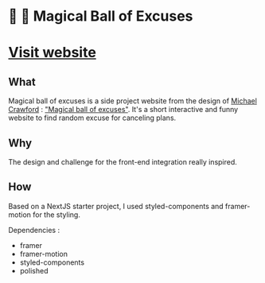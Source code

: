 # 🎱 🔮 Magical Ball of Excuses

# [Visit website](https://magic-ball-of-excuses.vercel.app)

## What

Magical ball of excuses is a side project website from the design of [Michael Crawford](https://dribbble.com/michaelccraw) : ["Magical ball of excuses"](https://dribbble.com/shots/15715973-Magical-Ball-of-Excuses). It's a short interactive and funny website to find random excuse for canceling plans.

## Why

The design and challenge for the front-end integration really inspired.

## How

Based on a NextJS starter project, I used styled-components and framer-motion for the styling.

Dependencies :

- framer
- framer-motion
- styled-components
- polished
